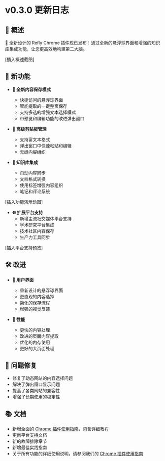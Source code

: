 # v0.3.0 更新日志

## 🦹 概述

🌟 全新设计的 Refly Chrome 插件现已发布！通过全新的悬浮球界面和增强的知识库集成功能，让您更高效地构建第二大脑。

[插入概述截图]

## 🌟 新功能

- **🎯 全新内容保存模式**
  - 快捷访问的悬浮球界面
  - 智能提取的一键整页保存
  - 支持多选的增强文本选择模式
  - 带预览和编辑功能的改进弹出窗口
  
- **📝 高级剪贴板管理**
  - 支持富文本格式
  - 弹出窗口中快速粘贴和编辑
  - 无缝内容组织
  
- **🔄 知识库集成**
  - 自动内容同步
  - 文档格式转换
  - 使用标签增强内容组织
  - 笔记和评论系统

[插入功能演示动图]

- **🌐 扩展平台支持**
  - 新增主流社交媒体平台支持
  - 学术研究平台集成
  - 技术社区内容保存
  - 生产力工具同步

[插入平台支持预览]

## 🛠️ 改进

- **💫 用户界面**
  - 重新设计的悬浮球界面
  - 更直观的内容选择
  - 简化的保存流程
  - 增强的视觉反馈

- **🚀 性能**
  - 更快的内容处理
  - 改进的页面内容提取
  - 优化的内存使用
  - 更好的大页面处理

## 🐛 问题修复

- 修复了动态网站的内容选择问题
- 解决了弹出窗口显示问题
- 提高了各类网站的兼容性
- 增强了长期使用的稳定性

## 📚 文档

- 新增全面的 [Chrome 插件使用指南](/zh/guide/chrome-extension)，包含详细教程
- 更新平台支持文档
- 新的故障排除章节
- 新增最佳实践指南
- 关于所有功能的详细使用说明，请参阅我们的 [Chrome 插件使用指南](/zh/guide/chrome-extension) 